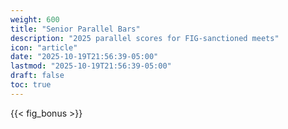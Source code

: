 ```yaml
---
weight: 600
title: "Senior Parallel Bars"
description: "2025 parallel scores for FIG-sanctioned meets"
icon: "article"
date: "2025-10-19T21:56:39-05:00"
lastmod: "2025-10-19T21:56:39-05:00"
draft: false
toc: true
---
```


{{< fig_bonus >}}